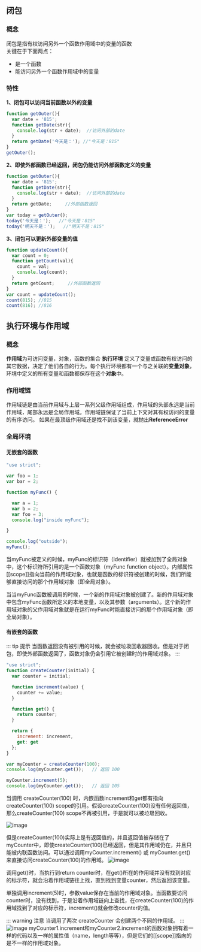 
## 闭包
### 概念
闭包是指有权访问另外一个函数作用域中的变量的函数  
关键在于下面两点：  
- 是一个函数
- 能访问另外一个函数作用域中的变量

### 特性
**1、闭包可以访问当前函数以外的变量**
```js
function getOuter(){
  var date = '815';
  function getDate(str){
    console.log(str + date);  //访问外部的date
  }
  return getDate('今天是：'); //"今天是：815"
}
getOuter();
```
**2、即使外部函数已经返回，闭包仍能访问外部函数定义的变量**
```js
function getOuter(){
  var date = '815';
  function getDate(str){
    console.log(str + date);  //访问外部的date
  }
  return getDate;     //外部函数返回
}
var today = getOuter();
today('今天是：');   //"今天是：815"
today('明天不是：');   //"明天不是：815"
```
**3、闭包可以更新外部变量的值**
```js
function updateCount(){
  var count = 0;
  function getCount(val){
    count = val;
    console.log(count);
  }
  return getCount;     //外部函数返回
}
var count = updateCount();
count(815); //815
count(816); //816
```

## 执行环境与作用域

### 概念
**作用域**为可访问变量，对象，函数的集合
**执行环境** 定义了变量或函数有权访问的其它数据，决定了他们各自的行为。每个执行环境都有一个与之关联的**变量对象**，环境中定义的所有变量和函数都保存在这个**对象**中。

### 作用域链
作用域链是由当前作用域与上层一系列父级作用域组成，作用域的头部永远是当前作用域，尾部永远是全局作用域。作用域链保证了当前上下文对其有权访问的变量的有序访问。
如果在最顶级作用域还是找不到该变量，就抛出**ReferenceError**


### 全局环境
#### 无嵌套的函数
``` js
"use strict";

var foo = 1;
var bar = 2;

function myFunc() {

  var a = 1;
  var b = 2;
  var foo = 3;
  console.log("inside myFunc");

}

console.log("outside");
myFunc();
```
当myFunc被定义的时候，myFunc的标识符（identifier）就被加到了全局对象中，这个标识符所引用的是一个函数对象（myFunc function object）。内部属性[[scope]]指向当前的作用域对象，也就是函数的标识符被创建的时候，我们所能够直接访问的那个作用域对象（即全局对象）。  

当当myFunc函数被调用的时候，一个新的作用域对象被创建了。新的作用域对象中包含myFunc函数所定义的本地变量，以及其参数（arguments）。这个新的作用域对象的父作用域对象就是在运行myFunc时能直接访问的那个作用域对象（即全局对象）。

#### 有嵌套的函数

::: tip 提示
当函数返回没有被引用的时候，就会被垃圾回收器回收。但是对于闭包，即使外部函数返回了，函数对象仍会引用它被创建时的作用域对象。
:::

```js
"use strict";
function createCounter(initial) {
  var counter = initial;

  function increment(value) {
    counter += value;
  }

  function get() {
    return counter;
  }

  return {
    increment: increment,
    get: get
  };
}

var myCounter = createCounter(100);
console.log(myCounter.get());   // 返回 100

myCounter.increment(5);
console.log(myCounter.get());   // 返回 105
```

当调用 createCounter(100) 时，内嵌函数increment和get都有指向createCounter(100) scope的引用。假设createCounter(100)没有任何返回值，那么createCounter(100) scope不再被引用，于是就可以被垃圾回收。

![image](http://zff-img.lshwn.cn/blog/js/2/2-1.jpg)

但是createCounter(100)实际上是有返回值的，并且返回值被存储在了myCounter中，即使createCounter(100)已经返回，但是其作用域仍在，并且只能被内联函数访问。可以通过调用myCounter.increment() 或 myCounter.get()来直接访问createCounter(100)的作用域。
![image](http://zff-img.lshwn.cn/blog/js/2/2-2.jpg)

调用get()时，当执行到return counter时，在get()所在的作用域并没有找到对应的标示符，就会沿着作用域链往上找，直到找到变量counter，然后返回该变量。

单独调用increment(5)时，参数value保存在当前的作用域对象。当函数要访问counter时，没有找到，于是沿着作用域链向上查找，在createCounter(100)的作用域找到了对应的标示符，increment()就会修改counter的值。

::: warning 注意
当调用了两次 createCounter 会创建两个不同的作用域。
:::
![image](http://zff-img.lshwn.cn/blog/js/2/2-3.jpg)
myCounter1.increment和myCounter2.increment的函数对象拥有着一样的代码以及一样的属性值（name，length等等），但是它们的[[scope]]指向的是不一样的作用域对象。